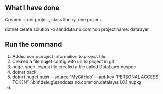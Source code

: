 ## What I have done

Created a .net project, class library, one project.

dotnet create solution -o sanddata.no.common
project name: datalayer

## Run the command
1. Added some project information to project file
2. Created a file nuget.config with url to project in git
3. nuget spec .csproj file created a file called  DataLayer.nuspec
3. dotnet pack
4. dotnet nuget push --source "MyGitHub" --api-key "PERSONAL ACCESS TOKEN" .\bin\debug\sanddata.no.common.datalayer.1.0.1.nupkg
2. 